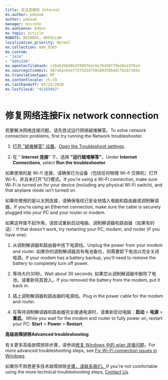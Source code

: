 ```yaml
---
title: 无法连接到 Internet
ms.author: pebaum
author: pebaum
manager: mnirkhe
ms.audience: Admin
ms.topic: article
ROBOTS: NOINDEX, NOFOLLOW
localization_priority: Normal
ms.collection: Adm_O365
ms.custom:
- "3434"
- "9001438"
ms.openlocfilehash: c28ab39b88b4f088fb4c6e76450f79b16e1976ad
ms.sourcegitcommit: d87a6ac6ee77375d1d750100359b4dc7b2871691
ms.translationtype: MT
ms.contentlocale: zh-CN
ms.lasthandoff: 02/25/2020
ms.locfileid: "42265042"
---
```

# <a name="fix-network-connection"></a><span data-ttu-id="f1233-102">修复网络连接</span><span class="sxs-lookup"><span data-stu-id="f1233-102">Fix network connection</span></span>

<span data-ttu-id="f1233-103">若要解决网络连接问题，请先尝试运行网络疑难解答。</span><span class="sxs-lookup"><span data-stu-id="f1233-103">To solve network connection problems, first try running the Network troubleshooter.</span></span> 

1. <span data-ttu-id="f1233-104">[打开 "疑难解答" 设置](ms-settings:troubleshoot)。</span><span class="sxs-lookup"><span data-stu-id="f1233-104">[Open the Troubleshoot settings](ms-settings:troubleshoot).</span></span>

2. <span data-ttu-id="f1233-105">在 " **Internet 连接**" 下，选择 **"运行疑难解答"**。</span><span class="sxs-lookup"><span data-stu-id="f1233-105">Under **Internet Connections**, select **Run the troubleshooter**.</span></span>

<span data-ttu-id="f1233-106">如果使用的是 Wi-fi 连接，请确保已为设备（包括任何物理 Wi-fi 交换机）打开 Wi-fi，并且未打开飞行模式。</span><span class="sxs-lookup"><span data-stu-id="f1233-106">If you’re using a Wi-Fi connection, make sure Wi-Fi is turned on for your device (including any physical Wi-Fi switch), and that airplane mode isn’t turned on.</span></span>

<span data-ttu-id="f1233-107">如果你使用的是以太网连接，请确保电缆已安全地插入电脑和路由器或调制解调器。</span><span class="sxs-lookup"><span data-stu-id="f1233-107">If you’re using an Ethernet connection, make sure the cable is securely plugged into your PC and your router or modem.</span></span>

<span data-ttu-id="f1233-108">如果这样做不起作用，请尝试重新启动电脑、调制解调器和路由器（如果有的话）：</span><span class="sxs-lookup"><span data-stu-id="f1233-108">If that doesn't work, try restarting your PC, modem, and router (if you have one):</span></span>

1. <span data-ttu-id="f1233-109">从调制解调器和路由器中拔下电源线。</span><span class="sxs-lookup"><span data-stu-id="f1233-109">Unplug the power from your modem and router.</span></span> <span data-ttu-id="f1233-110">如果你的调制解调器具有电池备份，则需要卸下电池以完全关闭电源。</span><span class="sxs-lookup"><span data-stu-id="f1233-110">If your modem has a battery backup, you’ll need to remove the battery to completely turn off power.</span></span>

2. <span data-ttu-id="f1233-111">等待大约30秒。</span><span class="sxs-lookup"><span data-stu-id="f1233-111">Wait about 30 seconds.</span></span> <span data-ttu-id="f1233-112">如果您从调制解调器中删除了电池，请重新将其放入。</span><span class="sxs-lookup"><span data-stu-id="f1233-112">If you removed the battery from the modem, put it back in.</span></span>

3. <span data-ttu-id="f1233-113">插上调制解调器和路由器的电源线。</span><span class="sxs-lookup"><span data-stu-id="f1233-113">Plug in the power cable for the modem and router.</span></span>

4. <span data-ttu-id="f1233-114">在等待调制解调器和路由器完全接通电源时，请重新启动电脑：**启动** > **电源** > **重启**。</span><span class="sxs-lookup"><span data-stu-id="f1233-114">While you wait for the modem and router to fully power on, restart your PC: **Start** > **Power** > **Restart**.</span></span>

<span data-ttu-id="f1233-115">**高级故障排除**</span><span class="sxs-lookup"><span data-stu-id="f1233-115">**Advanced troubleshooting**</span></span>

<span data-ttu-id="f1233-116">有关更多高级故障排除步骤，请参阅[修复 Windows 中的 wlan 连接问题](https://support.microsoft.com/help/10741?ocid=SMC10741%2F)。</span><span class="sxs-lookup"><span data-stu-id="f1233-116">For more advanced troubleshooting steps, see [Fix Wi-Fi connection issues in Windows](https://support.microsoft.com/help/10741?ocid=SMC10741%2F).</span></span> 

<span data-ttu-id="f1233-117">如果你不熟悉更多技术故障排除[步骤，请联系我们。](https://support.microsoft.com/contactus)</span><span class="sxs-lookup"><span data-stu-id="f1233-117">If you're not comfortable using the more technical troubleshooting steps, [Contact Us](https://support.microsoft.com/contactus).</span></span>

